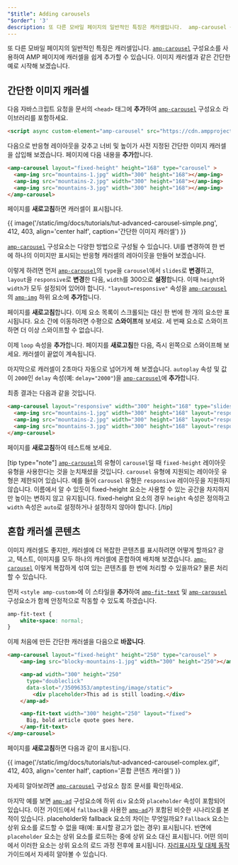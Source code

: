```yaml
---
"$title": Adding carousels
"$order": '3'
description: 또 다른 모바일 페이지의 일반적인 특징은 캐러셀입니다.  amp-carousel 구성요소를 사용하여 AMP 페이지에 캐러셀을 쉽게 추가할 수 있습니다.
---
```


또 다른 모바일 페이지의 일반적인 특징은 캐러셀입니다.  [`amp-carousel`](../../../../documentation/components/reference/amp-carousel.md) 구성요소를 사용하여 AMP 페이지에 캐러셀을 쉽게 추가할 수 있습니다. 이미지 캐러셀과 같은 간단한 예로 시작해 보겠습니다.

## 간단한 이미지 캐러셀

다음 자바스크립트 요청을 문서의 `<head>` 태그에 **추가**하여 [`amp-carousel`](../../../../documentation/components/reference/amp-carousel.md) 구성요소 라이브러리를 포함하세요.

```html
<script async custom-element="amp-carousel" src="https://cdn.ampproject.org/v0/amp-carousel-0.1.js"></script>
```

다음으로 반응형 레이아웃을 갖추고 너비 및 높이가 사전 지정된 간단한 이미지 캐러셀을 삽입해 보겠습니다. 페이지에 다음 내용을 **추가**합니다.

```html
<amp-carousel layout="fixed-height" height="168" type="carousel" >
  <amp-img src="mountains-1.jpg" width="300" height="168"></amp-img>
  <amp-img src="mountains-2.jpg" width="300" height="168"></amp-img>
  <amp-img src="mountains-3.jpg" width="300" height="168"></amp-img>
</amp-carousel>
```

페이지를 **새로고침**하면 캐러셀이 표시됩니다.

{{ image('/static/img/docs/tutorials/tut-advanced-carousel-simple.png', 412, 403, align='center half', caption='간단한 이미지 캐러셀') }}

[`amp-carousel`](../../../../documentation/components/reference/amp-carousel.md) 구성요소는 다양한 방법으로 구성될 수 있습니다.  UI를 변경하여 한 번에 하나의 이미지만 표시되는 반응형 캐러셀의 레아이웃을 만들어 보겠습니다.

이렇게 하려면 먼저 [`amp-carousel`](../../../../documentation/components/reference/amp-carousel.md)의 `type`을 `carousel`에서 `slides`로 **변경**하고, `layout`을 `responsive`로 **변경**한 다음, `width`를 300으로 **설정**합니다. 이때 `height`와 `width`가 모두 설정되어 있어야 합니다.  `"layout=responsive"` 속성을 [`amp-carousel`](../../../../documentation/components/reference/amp-carousel.md)의 [`amp-img`](../../../../documentation/components/reference/amp-img.md) 하위 요소에 **추가**합니다.

페이지를 **새로고침**합니다. 이제 요소 목록이 스크롤되는 대신 한 번에 한 개의 요소만 표시됩니다. 요소 간에 이동하려면 수평으로 **스와이프**해 보세요. 세 번째 요소로 스와이프하면 더 이상 스와이프할 수 없습니다.

이제 `loop` 속성을 **추가**합니다. 페이지를 **새로고침**한 다음, 즉시 왼쪽으로 스와이프해 보세요. 캐러셀이 끝없이 계속됩니다.

마지막으로 캐러셀이 2초마다 자동으로 넘어가게 해 보겠습니다. `autoplay` 속성 및 값이 `2000`인 `delay` 속성(예: `delay="2000"`)을 [`amp-carousel`](../../../../documentation/components/reference/amp-carousel.md)에 **추가**합니다.

최종 결과는 다음과 같을 것입니다.

```html
<amp-carousel layout="responsive" width="300" height="168" type="slides" autoplay delay="2000" loop>
  <amp-img src="mountains-1.jpg" width="300" height="168" layout="responsive"></amp-img>
  <amp-img src="mountains-2.jpg" width="300" height="168" layout="responsive"></amp-img>
  <amp-img src="mountains-3.jpg" width="300" height="168" layout="responsive"></amp-img>
</amp-carousel>
```

페이지를 **새로고침**하여 테스트해 보세요.

[tip type="note"] [`amp-carousel`](../../../../documentation/components/reference/amp-carousel.md)의 유형이 `carousel`일 때 `fixed-height` 레이아웃 유형을 사용한다는 것을 눈치채셨을 것입니다.  `carousel` 유형에 지원되는 레이아웃 유형은 제한되어 있습니다. 예를 들어 `carousel` 유형은 `responsive` 레이아웃을 지원하지 않습니다.  이름에서 알 수 있듯이 fixed-height 요소는 사용할 수 있는 공간을 차지하지만 높이는 변하지 않고 유지됩니다. fixed-height 요소의 경우 `height` 속성은 정의하고 `width` 속성은 `auto`로 설정하거나 설정하지 않아야 합니다. [/tip]

## 혼합 캐러셀 콘텐츠

이미지 캐러셀도 좋지만, 캐러셀에 더 복잡한 콘텐츠를 표시하려면 어떻게 할까요? 광고, 텍스트, 이미지를 모두 하나의 캐러셀에 혼합하여 배치해 보겠습니다. [`amp-carousel`](../../../../documentation/components/reference/amp-carousel.md)  이렇게 복잡하게 섞여 있는 콘텐츠를 한 번에 처리할 수 있을까요? 물론 처리할 수 있습니다.

먼저 `<style amp-custom>`에 이 스타일을 **추가**하여 [`amp-fit-text`](../../../../documentation/components/reference/amp-fit-text.md) 및 [`amp-carousel`](../../../../documentation/components/reference/amp-carousel.md) 구성요소가 함께 안정적으로 작동할 수 있도록 하겠습니다.

```css
amp-fit-text {
    white-space: normal;
}
```

이제 처음에 만든 간단한 캐러셀을 다음으로 **바꿉니다**.

```html
<amp-carousel layout="fixed-height" height="250" type="carousel" >
    <amp-img src="blocky-mountains-1.jpg" width="300" height="250"></amp-img>

    <amp-ad width="300" height="250"
      type="doubleclick"
      data-slot="/35096353/amptesting/image/static">
        <div placeholder>This ad is still loading.</div>
    </amp-ad>

    <amp-fit-text width="300" height="250" layout="fixed">
      Big, bold article quote goes here.
    </amp-fit-text>
</amp-carousel>
```

페이지를 **새로고침**하면 다음과 같이 표시됩니다.

{{ image('/static/img/docs/tutorials/tut-advanced-carousel-complex.gif', 412, 403, align='center half', caption='혼합 콘텐츠 캐러셀') }}

자세히 알아보려면 [`amp-carousel`](../../../../documentation/components/reference/amp-carousel.md) 구성요소 참조 문서를 확인하세요.

마지막 예를 보면 [`amp-ad`](../../../../documentation/components/reference/amp-ad.md) 구성요소에 하위 `div` 요소와 `placeholder` 속성이 포함되어 있습니다. 이전 가이드에서 `fallback`을 사용한 [`amp-ad`](../../../../documentation/components/reference/amp-ad.md)가 포함된 비슷한 시나리오를 본 적이 있습니다. placeholder와 fallback 요소의 차이는 무엇일까요? `Fallback` 요소는 상위 요소를 로드할 수 없을 때(예: 표시할 광고가 없는 경우) 표시됩니다. 반면에 `placeholder` 요소는 상위 요소를 로드하는 중에 상위 요소 대신 표시됩니다. 어떤 의미에서 이러한 요소는 상위 요소의 로드 과정 전후에 표시됩니다. [자리표시자 및 대체 동작](../../../../documentation/guides-and-tutorials/develop/style_and_layout/placeholders.md) 가이드에서 자세히 알아볼 수 있습니다.
